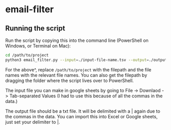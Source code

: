 # email-filter

## Running the script

Run the script by copying this into the command line (PowerShell on Windows, or Terminal on Mac):
```bash
cd /path/to/project
python3 email_filter.py --input=./input-file-name.tsv --output=./output-file-name.tsv --name_keywords=./name-keywords-file-name.csv --email_keywords=./email-keywords-file-name.csv
```
For the above^, replace `/path/to/project` with the filepath and the file names with the relevant file names. You can also get the filepath by dragging the folder where the script lives over to PowerShell.

The input file you can make in google sheets by going to File -> Downlaod -> Tab-separated Values (I had to use this because of all the commas in the data.)

The output file should be a txt file. It will be delimited with a | again due to the commas in the data. You can import this into Excel or Google sheets, just set your delimiter to |.